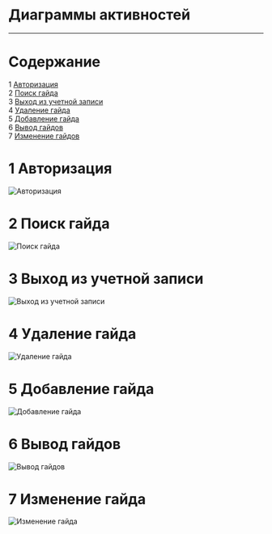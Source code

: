 # Диаграммы активностей
---

# Содержание
1 [Авторизация](#authorization)  
2 [Поиск гайда](#search)  
3 [Выход из учетной записи](#logout)  
4 [Удаление гайда](#delete)  
5 [Добавление гайда](#add)  
6 [Вывод гайдов](#show)  
7 [Изменение гайдов](#change)

<a name="authorization"/>

# 1 Авторизация
![Авторизация](https://github.com/SBavia/Smoker-s-paradise/blob/master/docs/SystemProject/ActivityDiagrams/Authorization.png)  

<a name="search"/>

# 2 Поиск гайда
![Поиск гайда](https://github.com/SBavia/Smoker-s-paradise/blob/master/docs/SystemProject/ActivityDiagrams/Search.png)  

<a name="logout"/>

# 3 Выход из учетной записи
![Выход из учетной записи](https://github.com/SBavia/Smoker-s-paradise/blob/master/docs/SystemProject/ActivityDiagrams/Logout.png)

<a name="delete"/>

# 4 Удаление гайда
![Удаление гайда](https://github.com/SBavia/Smoker-s-paradise/blob/master/docs/SystemProject/ActivityDiagrams/Delete.png)

<a name="add"/>

# 5 Добавление гайда
![Добавление гайда](https://github.com/SBavia/Smoker-s-paradise/blob/master/docs/SystemProject/ActivityDiagrams/Add.png)

<a name="show"/>

# 6 Вывод гайдов
![Вывод гайдов](https://github.com/SBavia/Smoker-s-paradise/blob/master/docs/SystemProject/ActivityDiagrams/ShowAll.png)

<a name="change"/>

# 7 Изменение гайда
![Изменение гайда](https://github.com/SBavia/Smoker-s-paradise/blob/master/docs/SystemProject/ActivityDiagrams/Change.png)
